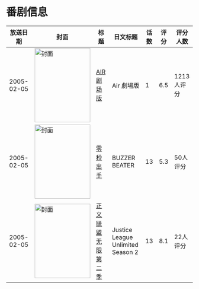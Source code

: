 # 番剧信息

|放送日期|封面|标题|日文标题|话数|评分|评分人数|
|---|---|---|---|---|---|---|
|2005-02-05|<img src="//lain.bgm.tv/pic/cover/c/c6/f7/3410_4Z00i.jpg" alt="封面" style="width:150px;height:200px;object-fit:cover;">|[AIR 剧场版](https://bangumi.tv/subject/3410)|Air 劇場版|1|6.5|1213人评分|
|2005-02-05|<img src="//lain.bgm.tv/pic/cover/c/49/26/46140_TvA8V.jpg" alt="封面" style="width:150px;height:200px;object-fit:cover;">|[零秒出手](https://bangumi.tv/subject/46140)|BUZZER BEATER|13|5.3|50人评分|
|2005-02-05|<img src="//lain.bgm.tv/pic/cover/c/dc/8c/101719_BTtT7.jpg" alt="封面" style="width:150px;height:200px;object-fit:cover;">|[正义联盟 无限 第二季](https://bangumi.tv/subject/101719)|Justice League Unlimited Season 2|13|8.1|22人评分|
